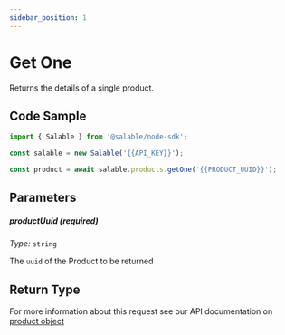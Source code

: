 ```yaml
---
sidebar_position: 1
---
```


# Get One

Returns the details of a single product.

## Code Sample

```typescript
import { Salable } from '@salable/node-sdk';

const salable = new Salable('{{API_KEY}}');

const product = await salable.products.getOne('{{PRODUCT_UUID}}');
```

## Parameters

##### productUuid (_required_)

_Type:_ `string`

The `uuid` of the Product to be returned

## Return Type

For more information about this request see our API documentation on [product object](https://docs.salable.app/api/v2#tag/Products/operation/getProductByUuid)
